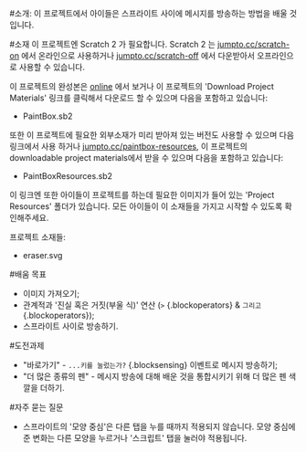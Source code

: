 ﻿---
제목: 페인트 박스 — 클럽 리더를 위한 노트
언어: ko-KR
embeds: "*.png" 
...

#소개:
이 프로젝트에서 아이들은 스프라이트 사이에 메시지를 방송하는 방법을 배울 것입니다.

#소재
이 프로젝트엔 Scratch 2 가 필요합니다. Scratch 2 는 [jumpto.cc/scratch-on](http://jumpto.cc/scratch-on) 에서 온라인으로 사용하거나 [jumpto.cc/scratch-off](http://jumpto.cc/scratch-off) 에서 다운받아서 오프라인으로 사용할 수 있습니다. 

이 프로젝트의 완성본은 <a href="http://scratch.mit.edu/projects/63473366/#editor">online</a> 에서 보거나 이 프로젝트의 'Download Project Materials' 링크를 클릭해서 다운로드 할 수 있으며 다음을 포함하고 있습니다:

+ PaintBox.sb2

또한 이 프로젝트에 필요한 외부소재가 미리 받아져 있는 버전도 사용할 수 있으며 다음 링크에서 사용 하거나 [jumpto.cc/paintbox-resources](http://jumpto.cc/paintbox-resources), 이 프로젝트의 downloadable project materials에서 받을 수 있으며 다음을 포함하고 있습니다:

+ PaintBoxResources.sb2 

이 링크엔 또한 아이들이 프로젝트를 하는데 필요한 이미지가 들어 있는 'Project Resources' 폴더가 있습니다. 모든 아이들이 이 소재들을 가지고 시작할 수 있도록 확인해주세요.

프로젝트 소재들:
+ eraser.svg

#배움 목표
+ 이미지 가져오기;
+ 관계적과 '진실 혹은 거짓(부울 식)' 연산 (`>` {.blockoperators} & `그리고` {.blockoperators});
+ 스프라이트 사이로 방송하기.

#도전과제
+ "바로가기" -  `...키를 눌렀는가?` {.blocksensing} 이벤트로 메시지 방송하기;
+ "더 많은 종류의 펜" - 메시지 방송에 대해 배운 것을 통합시키기 위해 더 많은 펜 색깔을 더하기.

#자주 묻는 질문
+ 스프라이트의 '모양 중심'은 다른 탭을 누를 때까지 적용되지 않습니다. 모양 중심에 준 변화는 다른 모양을 누르거나 '스크립트' 탭을 눌러야 적용됩니다.
